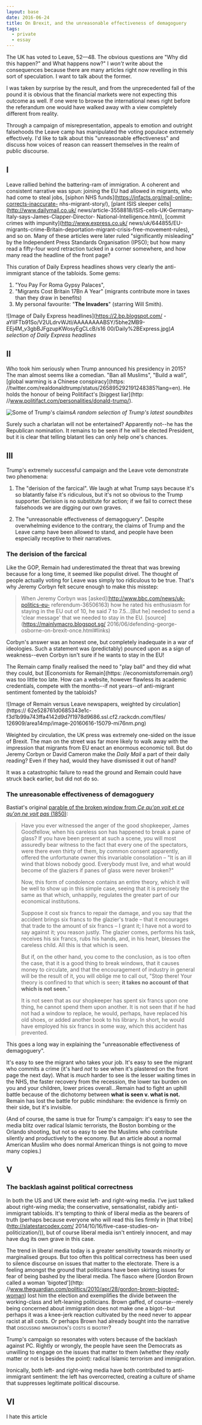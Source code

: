 ```yaml
---
layout: base
date: 2016-06-24
title: On Brexit, and the unreasonable effectiveness of demagoguery
tags:
  - private
  - essay
---
```


The UK has voted to Leave, 52—48. The obvious questions are "Why did this
happen?" and What happens now?" I *won't* write about the consequences 
because there are many articles right now revelling in this sort of
speculation. I want to talk about the former.

I was taken by surprise by the result, and from the unprecedented fall of the
pound it is obvious that the financial markets were not expecting this outcome
as well. If one were to browse the international news right before the
referandum one would have walked away with a view completely different from
reality. 

Through a campaign of misrepresentation, appeals to emotion and outright
falsehoods the Leave camp has manipulated the voting populace extremely
effectively. I'd like to talk about this "unreasonable effectiveness" and
discuss how voices of reason can reassert themselves in the realm of public
discourse.

## I ##

Leave rallied behind the battering-ram of immigration. A coherent and consistent 
narrative was spun: joining the EU had allowed in migrants, who had come to steal jobs,
[siphon NHS funds](https://infacts.org/mail-online-corrects-inaccurate-
nhs-migrant-story/), [plant ISIS sleeper cells](http://www.dailymail.co.uk/
news/article-3558818/ISIS-cells-UK-Germany-Italy-says-James-Clapper-Director-
National-Intelligence.html), [commit crimes with impunity](http://www.express.co.uk/
news/uk/644855/EU-migrants-crime-Britain-deportation-migrant-crisis-free-movement-rules),
and so on. Many of these articles were later ruled "significantly misleading" by the 
Independent Press Standards Organisation (IPSO); but how many read a fifty-four
word retraction tucked in a corner somewhere, and how many read the
headline of the front page?

This curation of Daily Express headlines shows very clearly the anti-immigrant
stance of the tabloids. Some gems:

1. "You Pay For Roma Gypsy Palaces",
2. "Migrants Cost Britain 17Bn A Year" (migrants contribute more in taxes than they
draw in benefits)
3. My personal favourite: "**The Invaders**" (starring Will
Smith).

![Image of Daily Express headlines](https://2.bp.blogspot.com/
-aYIIFTb91So/V2ULdrvWJtI/AAAAAAAABSY/5bhe2MB9-EEj4M_v3gbBJFgzupKWosyEgCLcB/s16
00/Daily%2BExpress.jpg)*A selection of Daily Express headlines*

## II ##

Who took him seriously when Trump announced his presidency in 2015? The man
almost seems like a comedian. "Ban all Muslims", 
"Build a wall", [global warming is a Chinese conspiracy](https:
//twitter.com/realdonaldtrump/status/265895292191248385?lang=en). 
He holds the honour of being Politifact's [biggest liar](http:
//www.politifact.com/personalities/donald-trump/). 

![Some of Trump's claims](/img/trump_on_fire.png)*A random selection of
Trump's latest soundbites*

Surely such a charlatan will not be entertained? Apparently not--he has the
Republican nomination. It remains to be seen if he will be elected President,
but it is clear that telling blatant lies can only help one's chances.

## III ##

Trump's extremely successful campaign and the Leave vote demonstrate two
phenomena:

1. The "derision of the farcical". 
We laugh at what Trump says because it's so blatantly false it's ridiculous,
but it's not so obvious to the Trump supporter. 
Derision is no substitute for action; 
if we fail to correct these falsehoods we are digging our own graves.

2. The "unreasonable effectiveness of demagoguery".
Despite overwhelming evidence to the contrary, the claims of Trump and the 
Leave camp have been allowed to stand, and people have been especially receptive
to their narratives.

### The derision of the farcical ###

Like the GOP, Remain had underestimated the threat that was brewing because for
a long time, it seemed like populist drivel. The thought of people actually
voting for Leave was simply too ridiculous to be true. That's why Jeremy Corbyn
felt secure enough to make this misstep:

> When Jeremy Corbyn was [asked](http://www.bbc.com/news/uk-politics-eu-
referendum-36506163) how he rated his enthusiasm for staying in the EU out of
10, he said 7 to 7.5...[But he] needed to send a 'clear message' that we needed
to stay in the EU. [source](https://mainlymacro.blogspot.sg/
2016/06/defending-george-osborne-on-brexit-once.html#links) 

Corbyn's answer was an honest one, but completely inadequate in a war of ideologies.
Such a statement was (predictably) pounced upon as a sign of weakness--even Corbyn isn't
sure if he wants to stay in the EU!

The Remain camp finally realised the need to "play ball" and they did what they could, 
but [Economists for Remain](https:
//economistsforremain.org/) was too little too late. How can a website, however
flawless its academic credentials, compete with the months--if not years--of
anti-migrant sentiment fomented by the tabloids?

![Image of Remain versus Leave newspapers, weighted by circulation](https://
62e528761d0685343e1c-f3d1b99a743ffa4142d9d7f1978d9686.ssl.cf2.rackcdn.com/files/
126909/area14mp/image-20160616-15079-mi76nm.png)

Weighted by circulation, the UK press was extremely one-sided on the issue of
Brexit. The man on the street was far more likely to walk away with the
impression that migrants from EU enact an enormous economic toll. But do
Jeremy Corbyn or David Cameron make the *Daily Mail* a part of their daily
reading? Even if they had, would they have dismissed it out of hand?

It was a catastrophic failure to read the ground and Remain could have
struck back earlier, but did not do so.

### The unreasonable effectiveness of demagoguery ###

Bastiat's original [parable of the broken window from *Ce qu'on voit et ce qu'on
ne voit pas* (1850)](https://en.wikipedia.org/wiki/Parable_of_the_broken_window):

> Have you ever witnessed the anger of the good shopkeeper, James Goodfellow, when his careless son has happened to break a pane of glass? If you have been present at such a scene, you will most assuredly bear witness to the fact that every one of the spectators, were there even thirty of them, by common consent apparently, offered the unfortunate owner this invariable consolation – "It is an ill wind that blows nobody good. Everybody must live, and what would become of the glaziers if panes of glass were never broken?"
>
> Now, this form of condolence contains an entire theory, which it will be well to show up in this simple case, seeing that it is precisely the same as that which, unhappily, regulates the greater part of our economical institutions.
>
> Suppose it cost six francs to repair the damage, and you say that the accident brings six francs to the glazier's trade – that it encourages that trade to the amount of six francs – I grant it; I have not a word to say against it; you reason justly. The glazier comes, performs his task, receives his six francs, rubs his hands, and, in his heart, blesses the careless child. All this is that which is seen.
>
> But if, on the other hand, you come to the conclusion, as is too often the case, that it is a good thing to break windows, that it causes money to circulate, and that the encouragement of industry in general will be the result of it, you will oblige me to call out, "Stop there! Your theory is confined to that which is seen; **it takes no account of that which is not seen.**"
>
> It is not seen that as our shopkeeper has spent six francs upon one thing, he cannot spend them upon another. It is not seen that if he had not had a window to replace, he would, perhaps, have replaced his old shoes, or added another book to his library. In short, he would have employed his six francs in some way, which this accident has prevented.

This goes a long way in explaining the "unreasonable
effectiveness of demagoguery". 

It's easy to see the migrant who takes your job. It's easy to
see the migrant who commits a crime (it's hard *not* to see when it's
plastered on the front page the next day). What is *much* harder to see is
the lesser waiting times in the NHS, the faster recovery from the recession, the
lower tax burden on you and your children, lower prices overall...Remain had to
fight an uphill battle because of the dichotomy between **what is seen v. what is
not.** Remain has lost the battle for public mindshare: the evidence
is firmly on their side, but it's invisible.

(And of course, the same is true for Trump's campaign: 
it's easy to see the media blitz over 
radical Islamic terrorists, the Boston bombing or the Orlando shooting, but 
not so easy to see the Muslims who contribute silently and productively to the
economy. But an article about a normal American Muslim who does normal
American things is not going to move many copies.)

## V ##

### The backlash against political correctness ###

In both the US and UK there exist left- and right-wing media. I've just talked about
right-wing media; the conservative, sensationalist, rabidly anti-immigrant tabloids. 
It's tempting
to think of liberal media as the bearers of truth (perhaps because everyone who
will read this lies firmly in [that tribe](http://slatestarcodex.com/
2014/10/16/five-case-studies-on-politicization/)), 
but of course liberal media isn't entirely innocent, and may have dug its own
grave in this case.

The trend in liberal media today is a greater sensitivity towards minority or
marginalised groups. But too often this political correctness has been
used to silence discourse on issues that matter to the electorate. 
There is a feeling amongst the
ground that politicians have been skirting issues for fear of being bashed by
the liberal media.
The fiasco where [Gordon Brown called a woman 'bigoted'](http:
//www.theguardian.com/politics/2010/apr/28/gordon-brown-bigoted-woman) lost him
the election and exemplifies the divide between the working-class and left-leaning politicians. Brown gaffed, of course--merely being concerned about immigration does not
make one a bigot--but perhaps it was a knee-jerk reaction cultivated by the
need never to appear racist at all costs. Or perhaps Brown had already bought
into the narrative that <span style="font-variant: small-caps">discussing
immigration's costs is bigotry</span>?

Trump's campaign so resonates with voters because of the backlash against
PC. Rightly or wrongly, the people have seen the Democrats as unwilling to
engage on the issues that matter to them (whether they *really* matter or not
is besides the point): radical Islamic terrorism and
immigration. 

Ironically, both left- and right-wing media have both contributed to
anti-immigrant sentiment: the left has overcorrected, 
creating a culture of shame that suppresses legitimate political discourse. 

## VI ##

I hate this article
